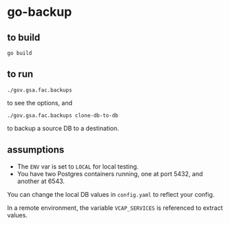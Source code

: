 # go-backup

## to build

```
go build
```

## to run

```
./gov.gsa.fac.backups
```

to see the options, and

```
./gov.gsa.fac.backups clone-db-to-db
```

to backup a source DB to a destination.

## assumptions

* The `ENV` var is set to `LOCAL` for local testing.
* You have two Postgres containers running, one at port 5432, and another at 6543. 

You can change the local DB values in `config.yaml` to reflect your config.

In a remote environment, the variable `VCAP_SERVICES` is referenced to extract values.

